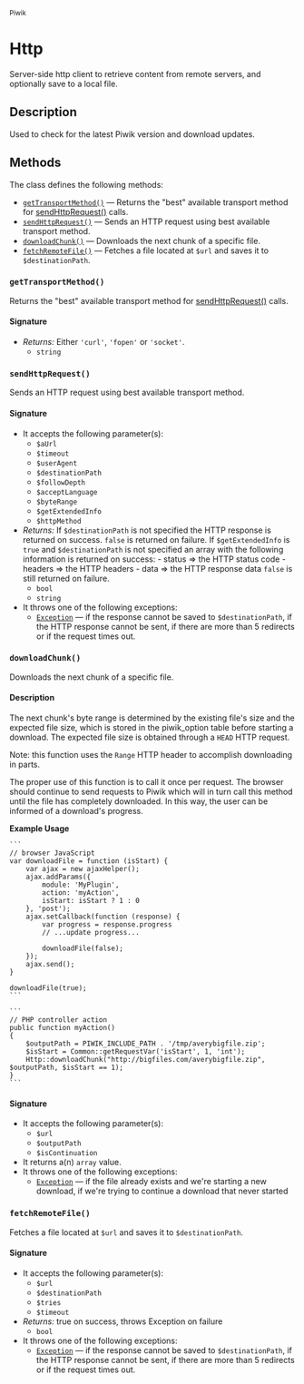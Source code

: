 <small>Piwik</small>

Http
====

Server-side http client to retrieve content from remote servers, and optionally save to a local file.

Description
-----------

Used to check for the latest Piwik version and download updates.


Methods
-------

The class defines the following methods:

- [`getTransportMethod()`](#gettransportmethod) &mdash; Returns the "best" available transport method for [sendHttpRequest()](#sendHttpRequest) calls.
- [`sendHttpRequest()`](#sendhttprequest) &mdash; Sends an HTTP request using best available transport method.
- [`downloadChunk()`](#downloadchunk) &mdash; Downloads the next chunk of a specific file.
- [`fetchRemoteFile()`](#fetchremotefile) &mdash; Fetches a file located at `$url` and saves it to `$destinationPath`.

<a name="gettransportmethod" id="gettransportmethod"></a>
### `getTransportMethod()`

Returns the "best" available transport method for [sendHttpRequest()](#sendHttpRequest) calls.

#### Signature

- _Returns:_ Either `'curl'`, `'fopen'` or `'socket'`.
    - `string`

<a name="sendhttprequest" id="sendhttprequest"></a>
### `sendHttpRequest()`

Sends an HTTP request using best available transport method.

#### Signature

- It accepts the following parameter(s):
    - `$aUrl`
    - `$timeout`
    - `$userAgent`
    - `$destinationPath`
    - `$followDepth`
    - `$acceptLanguage`
    - `$byteRange`
    - `$getExtendedInfo`
    - `$httpMethod`
- _Returns:_ If `$destinationPath` is not specified the HTTP response is returned on success. `false` is returned on failure. If `$getExtendedInfo` is `true` and `$destinationPath` is not specified an array with the following information is returned on success: - status => the HTTP status code - headers => the HTTP headers - data => the HTTP response data `false` is still returned on failure.
    - `bool`
    - `string`
- It throws one of the following exceptions:
    - [`Exception`](http://php.net/class.Exception) &mdash; if the response cannot be saved to `$destinationPath`, if the HTTP response cannot be sent, if there are more than 5 redirects or if the request times out.

<a name="downloadchunk" id="downloadchunk"></a>
### `downloadChunk()`

Downloads the next chunk of a specific file.

#### Description

The next chunk's byte range
is determined by the existing file's size and the expected file size, which
is stored in the piwik_option table before starting a download. The expected
file size is obtained through a `HEAD` HTTP request.

Note: this function uses the `Range` HTTP header to accomplish downloading in
parts.

The proper use of this function is to call it once per request. The browser
should continue to send requests to Piwik which will in turn call this method
until the file has completely downloaded. In this way, the user can be informed
of a download's progress.

**Example Usage**

    ```
    // browser JavaScript
    var downloadFile = function (isStart) {
        var ajax = new ajaxHelper();
        ajax.addParams({
            module: 'MyPlugin',
            action: 'myAction',
            isStart: isStart ? 1 : 0
        }, 'post');
        ajax.setCallback(function (response) {
            var progress = response.progress
            // ...update progress...

            downloadFile(false);
        });
        ajax.send();
    }

    downloadFile(true);
    ```

    ```
    // PHP controller action
    public function myAction()
    {
        $outputPath = PIWIK_INCLUDE_PATH . '/tmp/averybigfile.zip';
        $isStart = Common::getRequestVar('isStart', 1, 'int');
        Http::downloadChunk("http://bigfiles.com/averybigfile.zip", $outputPath, $isStart == 1);
    }
    ```

#### Signature

- It accepts the following parameter(s):
    - `$url`
    - `$outputPath`
    - `$isContinuation`
- It returns a(n) `array` value.
- It throws one of the following exceptions:
    - [`Exception`](http://php.net/class.Exception) &mdash; if the file already exists and we&#039;re starting a new download, if we&#039;re trying to continue a download that never started

<a name="fetchremotefile" id="fetchremotefile"></a>
### `fetchRemoteFile()`

Fetches a file located at `$url` and saves it to `$destinationPath`.

#### Signature

- It accepts the following parameter(s):
    - `$url`
    - `$destinationPath`
    - `$tries`
    - `$timeout`
- _Returns:_ true on success, throws Exception on failure
    - `bool`
- It throws one of the following exceptions:
    - [`Exception`](http://php.net/class.Exception) &mdash; if the response cannot be saved to `$destinationPath`, if the HTTP response cannot be sent, if there are more than 5 redirects or if the request times out.

